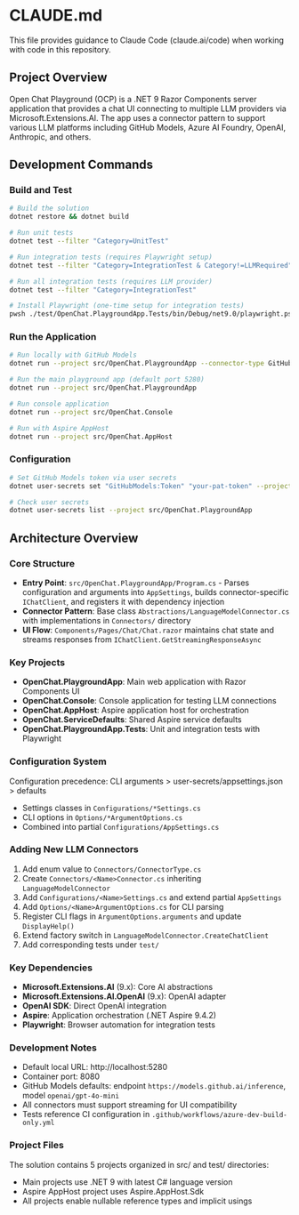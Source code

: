 # CLAUDE.md

This file provides guidance to Claude Code (claude.ai/code) when working with code in this repository.

## Project Overview

Open Chat Playground (OCP) is a .NET 9 Razor Components server application that provides a chat UI connecting to multiple LLM providers via Microsoft.Extensions.AI. The app uses a connector pattern to support various LLM platforms including GitHub Models, Azure AI Foundry, OpenAI, Anthropic, and others.

## Development Commands

### Build and Test
```bash
# Build the solution
dotnet restore && dotnet build

# Run unit tests
dotnet test --filter "Category=UnitTest"

# Run integration tests (requires Playwright setup)
dotnet test --filter "Category=IntegrationTest & Category!=LLMRequired"

# Run all integration tests (requires LLM provider)
dotnet test --filter "Category=IntegrationTest"

# Install Playwright (one-time setup for integration tests)
pwsh ./test/OpenChat.PlaygroundApp.Tests/bin/Debug/net9.0/playwright.ps1 install
```

### Run the Application
```bash
# Run locally with GitHub Models
dotnet run --project src/OpenChat.PlaygroundApp --connector-type GitHubModels

# Run the main playground app (default port 5280)
dotnet run --project src/OpenChat.PlaygroundApp

# Run console application
dotnet run --project src/OpenChat.Console

# Run with Aspire AppHost
dotnet run --project src/OpenChat.AppHost
```

### Configuration
```bash
# Set GitHub Models token via user secrets
dotnet user-secrets set "GitHubModels:Token" "your-pat-token" --project src/OpenChat.PlaygroundApp

# Check user secrets
dotnet user-secrets list --project src/OpenChat.PlaygroundApp
```

## Architecture Overview

### Core Structure
- **Entry Point**: `src/OpenChat.PlaygroundApp/Program.cs` - Parses configuration and arguments into `AppSettings`, builds connector-specific `IChatClient`, and registers it with dependency injection
- **Connector Pattern**: Base class `Abstractions/LanguageModelConnector.cs` with implementations in `Connectors/` directory
- **UI Flow**: `Components/Pages/Chat/Chat.razor` maintains chat state and streams responses from `IChatClient.GetStreamingResponseAsync`

### Key Projects
- **OpenChat.PlaygroundApp**: Main web application with Razor Components UI
- **OpenChat.Console**: Console application for testing LLM connections
- **OpenChat.AppHost**: Aspire application host for orchestration
- **OpenChat.ServiceDefaults**: Shared Aspire service defaults
- **OpenChat.PlaygroundApp.Tests**: Unit and integration tests with Playwright

### Configuration System
Configuration precedence: CLI arguments > user-secrets/appsettings.json > defaults
- Settings classes in `Configurations/*Settings.cs` 
- CLI options in `Options/*ArgumentOptions.cs`
- Combined into partial `Configurations/AppSettings.cs`

### Adding New LLM Connectors
1. Add enum value to `Connectors/ConnectorType.cs`
2. Create `Connectors/<Name>Connector.cs` inheriting `LanguageModelConnector`
3. Add `Configurations/<Name>Settings.cs` and extend partial `AppSettings`
4. Add `Options/<Name>ArgumentOptions.cs` for CLI parsing
5. Register CLI flags in `ArgumentOptions.arguments` and update `DisplayHelp()`
6. Extend factory switch in `LanguageModelConnector.CreateChatClient`
7. Add corresponding tests under `test/`

### Key Dependencies
- **Microsoft.Extensions.AI** (9.x): Core AI abstractions
- **Microsoft.Extensions.AI.OpenAI** (9.x): OpenAI adapter
- **OpenAI SDK**: Direct OpenAI integration
- **Aspire**: Application orchestration (.NET Aspire 9.4.2)
- **Playwright**: Browser automation for integration tests

### Development Notes
- Default local URL: http://localhost:5280
- Container port: 8080
- GitHub Models defaults: endpoint `https://models.github.ai/inference`, model `openai/gpt-4o-mini`
- All connectors must support streaming for UI compatibility
- Tests reference CI configuration in `.github/workflows/azure-dev-build-only.yml`

### Project Files
The solution contains 5 projects organized in src/ and test/ directories:
- Main projects use .NET 9 with latest C# language version
- Aspire AppHost project uses Aspire.AppHost.Sdk
- All projects enable nullable reference types and implicit usings